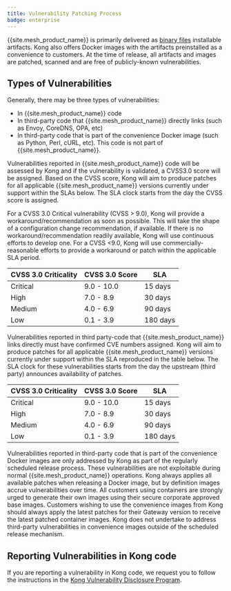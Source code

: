 ```yaml
---
title: Vulnerability Patching Process
badge: enterprise
---
```


{{site.mesh_product_name}} is primarily delivered as [binary files](/mesh/{{page.release}}/install) installable artifacts. Kong also offers Docker images with the artifacts preinstalled as a convenience to customers. At the time of release, all artifacts and images are patched, scanned and are free of publicly-known vulnerabilities. 

## Types of Vulnerabilities

Generally, there may be three types of vulnerabilities:
* In {{site.mesh_product_name}} code
* In third-party code that {{site.mesh_product_name}} directly links (such as Envoy, CoreDNS, OPA, etc)
* In third-party code that is part of the convenience Docker image (such as Python, Perl, cURL, etc). This code is not part of {{site.mesh_product_name}}.

Vulnerabilities reported in {{site.mesh_product_name}} code will be assessed by Kong and if the vulnerability is validated, a CVSS3.0 score will be assigned. Based on the CVSS score, Kong will aim to produce patches for all applicable {{site.mesh_product_name}} versions currently under support within the SLAs below. The SLA clock starts from the day the CVSS score is assigned.

For a CVSS 3.0 Critical vulnerability (CVSS > 9.0), Kong will provide a workaround/recommendation as soon as possible.  This will take the shape of a configuration change recommendation, if available. If there is no workaround/recommendation readily available, Kong will use continuous efforts to develop one.  For a CVSS <9.0, Kong will use commercially-reasonable efforts to provide a workaround or patch within the applicable SLA period.

|  CVSS 3.0 Criticality | CVSS 3.0 Score |  SLA |
|---|---|---|
| Critical  | 9.0 - 10.0  |  15 days |
| High  |  7.0 - 8.9 |  30 days |
|  Medium |  4.0 - 6.9 |  90 days |
|  Low |  0.1 - 3.9 | 180 days  |


Vulnerabilities reported in third party-code that {{site.mesh_product_name}} links directly must have confirmed CVE numbers assigned. Kong will aim to produce patches for all applicable {{site.mesh_product_name}} versions currently under support within the SLA reproduced in the table below. The SLA clock for these vulnerabilities starts from the day the upstream (third party) announces availability of patches.  

|  CVSS 3.0 Criticality | CVSS 3.0 Score |  SLA |
|---|---|---|
| Critical  | 9.0 - 10.0  |  15 days |
| High  |  7.0 - 8.9 |  30 days |
|  Medium |  4.0 - 6.9 |  90 days |
|  Low |  0.1 - 3.9 | 180 days  |


Vulnerabilities reported in third-party code that is part of the convenience Docker images are only addressed by Kong as part of the regularly scheduled release process. These vulnerabilities are not exploitable during normal {{site.mesh_product_name}} operations. Kong always applies all available patches when releasing a Docker image, but by definition images accrue vulnerabilities over time. All customers using containers are strongly urged to generate their own images using their secure corporate approved base images. Customers wishing to use the convenience images from Kong should always apply the latest patches for their Gateway version to receive the latest patched container images. Kong does not undertake to address third-party vulnerabilities in convenience images outside of the scheduled release mechanism.

## Reporting Vulnerabilities in Kong code

If you are reporting a vulnerability in Kong code, we request you to follow the instructions in the [Kong Vulnerability Disclosure Program](https://konghq.com/compliance/bug-bounty). 

